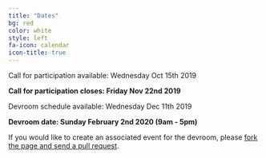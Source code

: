 ```yaml
---
title: "Dates"
bg: red
color: white
style: left
fa-icon: calendar
icon-title: true
---
```


Call for participation available: Wednesday Oct 15th 2019

<strong>Call for participation closes: Friday Nov 22nd 2019</strong>

Devroom schedule available: Wednesday Dec 11th 2019

<strong>Devroom date: Sunday February 2nd 2020 (9am - 5pm)</strong>

If you would like to create an associated event for the devroom, please [fork the
page and send a pull
request](https://github.com/hpc-bigdata-fosdem20/hpc-bigdata-fosdem20.github.io).
